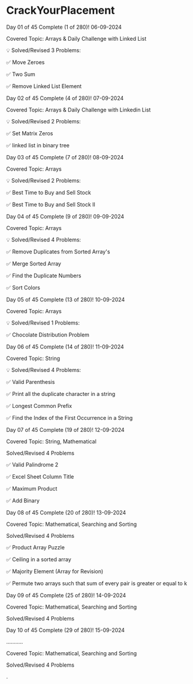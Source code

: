 # CrackYourPlacement

Day 01 of 45 Complete (1 of 280)! 06-09-2024

Covered Topic: Arrays & Daily Challenge with Linked List 

💡 Solved/Revised 3 Problems:

✅ Move Zeroes

✅ Two Sum

✅ Remove Linked List Element




Day 02 of 45 Complete (4 of 280)! 07-09-2024

Covered Topic: Arrays & Daily Challenge with Linkedin List 

💡 Solved/Revised 2 Problems:

✅ Set Matrix Zeros

✅ linked list in binary tree



Day 03 of 45 Complete (7 of 280)! 08-09-2024

Covered Topic: Arrays 

💡 Solved/Revised 2 Problems:

✅ Best Time to Buy and Sell Stock 

✅ Best Time to Buy and Sell Stock II



Day 04 of 45 Complete (9 of 280)! 09-09-2024

Covered Topic: Arrays 

💡 Solved/Revised 4 Problems:

✅ Remove Duplicates from Sorted Array's 

✅ Merge Sorted Array

✅ Find the Duplicate Numbers

✅ Sort Colors



Day 05 of 45 Complete (13 of 280)! 10-09-2024

Covered Topic: Arrays 

💡 Solved/Revised 1 Problems:

✅ Chocolate Distribution Problem





Day 06 of 45 Complete (14 of 280)! 11-09-2024

Covered Topic: String 

💡 Solved/Revised 4 Problems:

✅ Valid Parenthesis 

✅ Print all the duplicate character in a string

✅ Longest Common Prefix

✅ Find the Index of the First Occurrence in a String



Day 07 of 45 Complete (19 of 280)! 12-09-2024

Covered Topic: String, Mathematical 

Solved/Revised 4 Problems

✅ Valid Palindrome 2 

✅ Excel Sheet Column Title 

✅ Maximum Product 

✅ Add Binary 



Day 08 of 45 Complete (20 of 280)! 13-09-2024

Covered Topic: Mathematical, Searching and Sorting  

Solved/Revised 4 Problems

✅ Product Array Puzzle 

✅ Ceiling in a sorted array

✅ Majority Element (Array for Revision)

✅ Permute two arrays such that sum of every pair is greater or equal to k 



Day 09 of 45 Complete (25 of 280)! 14-09-2024

Covered Topic: Mathematical, Searching and Sorting  

Solved/Revised 4 Problems

Day 10 of 45 Complete (29 of 280)! 15-09-2024


...........

Covered Topic: Mathematical, Searching and Sorting  

Solved/Revised 4 Problems

.



